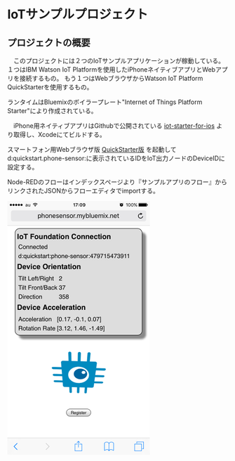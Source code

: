# IoTサンプルプロジェクト

## プロジェクトの概要

　このプロジェクトには２つのIoTサンプルアプリケーションが稼動している。
１つはIBM Watson IoT Platformを使用したiPhoneネイティブアプリとWebアプリを接続するもの。
もう１つはWebブラウザからWatson IoT Platform QuickStarterを使用するもの。

ランタイムはBluemixのボイラープレート"Internet of Things Platform Starter"により作成されている。

　iPhone用ネイティブアプリはGithubで公開されている [iot-starter-for-ios](https://github.com/ibm-watson-iot/iot-starter-for-ios.git) より取得し、Xcodeにてビルドする。

スマートフォン用Webブラウザ版 [QuickStarter版](http://phonesensor.mybluemix.net) を起動してd:quickstart.phone-sensor:に表示されているIDをIoT出力ノードのDeviceIDに設定する。

Node-REDのフローはインデックスページより『サンプルアプリのフロー』からリンクされたJSONからフローエディタでimportする。

![IoT Quickstart](images/iot_quickstart.png)
